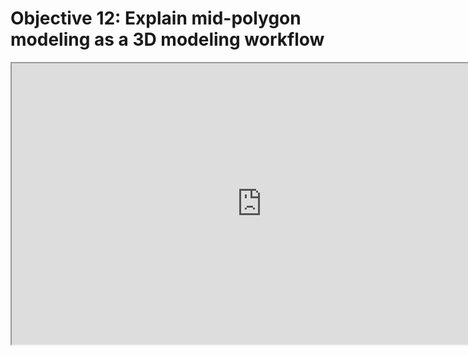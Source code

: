 # Objective 12: Explain mid-polygon modeling as a 3D modeling workflow

<p><iframe src="https://www.youtube.com/embed/yZqFVDnb1pE?rel=0" width="800" height="450" allowfullscreen="allowfullscreen" allow="accelerometer; autoplay; clipboard-write; encrypted-media; gyroscope; picture-in-picture"></iframe></p>